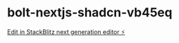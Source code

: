# bolt-nextjs-shadcn-vb45eq

[Edit in StackBlitz next generation editor ⚡️](https://stackblitz.com/~/github.com/EQdevs/bolt-nextjs-shadcn-vb45eq)